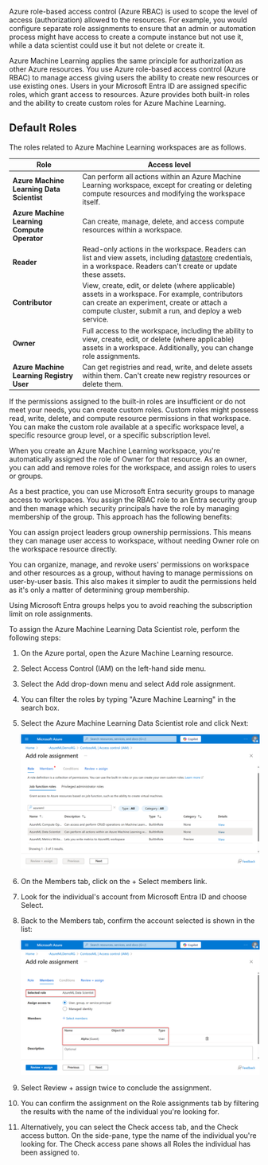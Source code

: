 Azure role-based access control (Azure RBAC) is used to scope the level of access (authorization) allowed to the resources. For example, you would configure separate role assignments to ensure that an admin or automation process might have access to create a compute instance but not use it, while a data scientist could use it but not delete or create it.

Azure Machine Learning applies the same principle for authorization as other Azure resources. You use Azure role-based access control (Azure RBAC) to manage access giving users the ability to create new resources or use existing ones. Users in your Microsoft Entra ID are assigned specific roles, which grant access to resources. Azure provides both built-in roles and the ability to create custom roles for Azure Machine Learning.

## Default Roles ##

The roles related to Azure Machine Learning workspaces are as follows.

| **Role** | **Access level** |
|---|---|
| **Azure Machine Learning Data Scientist** | Can perform all actions within an Azure Machine Learning workspace, except for creating or deleting compute resources and modifying the workspace itself. |
| **Azure Machine Learning Compute Operator** | Can create, manage, delete, and access compute resources within a workspace. |
| **Reader** | Read-only actions in the workspace. Readers can list and view assets, including [datastore](/azure/machine-learning/how-to-access-data) credentials, in a workspace. Readers can't create or update these assets. |
| **Contributor** | View, create, edit, or delete (where applicable) assets in a workspace. For example, contributors can create an experiment, create or attach a compute cluster, submit a run, and deploy a web service. |
| **Owner** | Full access to the workspace, including the ability to view, create, edit, or delete (where applicable) assets in a workspace. Additionally, you can change role assignments. |
| **Azure Machine Learning Registry User** | Can get registries and read, write, and delete assets within them. Can't create new registry resources or delete them. |

If the permissions assigned to the built-in roles are insufficient or do not meet your needs, you can create custom roles. Custom roles might possess read, write, delete, and compute resource permissions in that workspace. You can make the custom role available at a specific workspace level, a specific resource group level, or a specific subscription level.

When you create an Azure Machine Learning workspace, you're automatically assigned the role of Owner for that resource. As an owner, you can add and remove roles for the workspace, and assign roles to users or groups.

As a best practice, you can use Microsoft Entra security groups to manage access to workspaces. You assign the RBAC role to an Entra security group and then manage which security principals have the role by managing membership of the group. This approach has the following benefits:

You can assign project leaders group ownership permissions. This means they can manage user access to workspace, without needing Owner role on the workspace resource directly.

You can organize, manage, and revoke users' permissions on workspace and other resources as a group, without having to manage permissions on user-by-user basis. This also makes it simpler to audit the permissions held as it's only a matter of determining group membership.

Using Microsoft Entra groups helps you to avoid reaching the subscription limit on role assignments.

To assign the Azure Machine Learning Data Scientist role, perform the following steps:

1. On the Azure portal, open the Azure Machine Learning resource.
1. Select Access Control (IAM) on the left-hand side menu.
1. Select the Add drop-down menu and select Add role assignment.
1. You can filter the roles by typing "Azure Machine Learning" in the search box.
1. Select the Azure Machine Learning Data Scientist role and click Next:

   ![Screenshot of configuring an Azure Machine Learning role assignment in the Azure portal.](../media/add-role-assignment.png)

1. On the Members tab, click on the + Select members link.
1. Look for the individual's account from Microsoft Entra ID and choose Select.
1. Back to the Members tab, confirm the account selected is shown in the list:

   ![Screenshot of assigning data scientist role in Azure portal to Azure Machine Learning workspace.](../media/add-data-scientist.png)

1. Select Review + assign twice to conclude the assignment.
1. You can confirm the assignment on the Role assignments tab by filtering the results with the name of the individual you're looking for.
1. Alternatively, you can select the Check access tab, and the Check access button. On the side-pane, type the name of the individual you're looking for. The Check access pane shows all Roles the individual has been assigned to.

